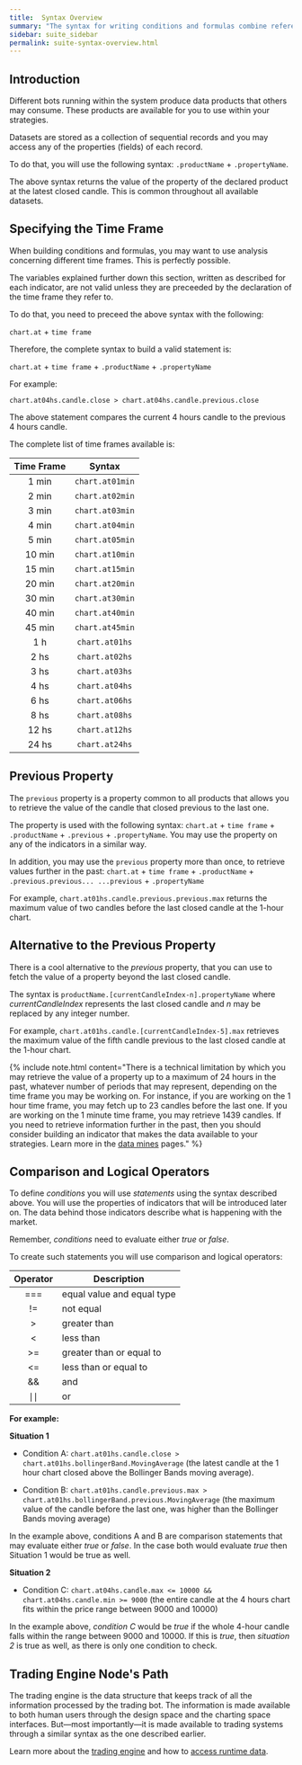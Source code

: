 ```yaml
---
title:  Syntax Overview
summary: "The syntax for writing conditions and formulas combine references to the data product name, the name of the property, and the time frame."
sidebar: suite_sidebar
permalink: suite-syntax-overview.html
---
```


## Introduction

Different bots running within the system produce data products that others may consume. These products are available for you to use within your strategies.

Datasets are stored as a collection of sequential records and you may access any of the properties (fields) of each record.

To do that, you will use the following syntax: ```.productName``` + ```.propertyName```. 

The above syntax returns the value of the property of the declared product at the latest closed candle. This is common throughout all available datasets.

## Specifying the Time Frame

When building conditions and formulas, you may want to use analysis concerning different time frames. This is perfectly possible.

The variables explained further down this section, written as described for each indicator, are not valid unless they are preceeded by the declaration of the time frame they refer to.

To do that, you need to preceed the above syntax with the following:

```chart.at``` + ```time frame```

Therefore, the complete syntax to build a valid statement is:

```chart.at``` + ```time frame``` + ```.productName``` + ```.propertyName```

For example:

```chart.at04hs.candle.close > chart.at04hs.candle.previous.close```

The above statement compares the current 4 hours candle to the previous 4 hours candle.

The complete list of time frames available is:

| Time Frame | Syntax |
| :---: | :---: |
| 1 min | ```chart.at01min``` |
| 2 min | ```chart.at02min``` |
| 3 min | ```chart.at03min``` |
| 4 min | ```chart.at04min``` |
| 5 min | ```chart.at05min``` |
| 10 min | ```chart.at10min``` |
| 15 min | ```chart.at15min``` |
| 20 min | ```chart.at20min``` |
| 30 min | ```chart.at30min``` |
| 40 min | ```chart.at40min``` |
| 45 min | ```chart.at45min``` |
| 1 h | ```chart.at01hs``` |
| 2 hs | ```chart.at02hs``` |
| 3 hs | ```chart.at03hs``` |
| 4 hs | ```chart.at04hs``` |
| 6 hs | ```chart.at06hs``` |
| 8 hs | ```chart.at08hs``` |
| 12 hs | ```chart.at12hs``` |
| 24 hs | ```chart.at24hs``` |

## Previous Property

The ```previous``` property is a property common to all products that allows you to retrieve the value of the candle that closed previous to the last one. 

The property is used with the following syntax: ```chart.at``` + ```time frame``` + ```.productName``` + ```.previous``` + ```.propertyName```. You may use the property on any of the indicators in a similar way. 

In addition, you may use the ```previous``` property more than once, to retrieve values further in the past: ```chart.at``` + ```time frame``` + ```.productName``` + ```.previous.previous... ...previous``` + ```.propertyName```

For example, ```chart.at01hs.candle.previous.previous.max``` returns the maximum value of two candles before the last closed candle at the 1-hour chart.

## Alternative to the Previous Property

There is a cool alternative to the *previous* property, that you can use to fetch the value of a property beyond the last closed candle.

The syntax is ```productName.[currentCandleIndex-n].propertyName``` where *currentCandleIndex* represents the last closed candle and *n* may be replaced by any integer number.

For example, ```chart.at01hs.candle.[currentCandleIndex-5].max``` retrieves the maximum value of the fifth candle previous to the last closed candle at the 1-hour chart.

{% include note.html content="There is a technical limitation by which you may retrieve the value of a property up to a maximum of 24 hours in the past, whatever number of periods that may represent, depending on the time frame you may be working on. For instance, if you are working on the 1 hour time frame, you may fetch up to 23 candles before the last one. If you are working on the 1 minute time frame, you may retrieve 1439 candles. If you need to retrieve information further in the past, then you should consider building an indicator that makes the data available to your strategies. Learn more in the [data mines](suite-data-mines.html) pages." %}

## Comparison and Logical Operators

To define _conditions_ you will use _statements_ using the syntax described above. You will use the properties of indicators that will be introduced later on. The data behind those indicators describe what is happening with the market. 

Remember, _conditions_ need to evaluate either _true_ or _false_.

To create such statements you will use comparison and logical operators:

| Operator | Description |
| :---: | --- |
| === | equal value and equal type |
| != | not equal |
| > | greater than |
| < | less than |
| >= | greater than or equal to |
| <= | less than or equal to |
| && | and |
| &#8739;&#8739; | or |

**For example:**

**Situation 1**

* Condition A: ```chart.at01hs.candle.close > chart.at01hs.bollingerBand.MovingAverage``` (the latest candle at the 1 hour chart closed above the Bollinger Bands moving average).

* Condition B: ```chart.at01hs.candle.previous.max > chart.at01hs.bollingerBand.previous.MovingAverage``` (the maximum value of the candle before the last one, was higher than the Bollinger Bands moving average)
  
In the example above, conditions A and B are comparison statements that may evaluate either _true_ or _false_. In the case both would evaluate _true_ then Situation 1 would be true as well.

**Situation 2**

* Condition C: ```chart.at04hs.candle.max <= 10000 && chart.at04hs.candle.min >= 9000``` (the entire candle at the 4 hours chart fits within the price range between 9000 and 10000)

In the example above, _condition C_ would be _true_ if the whole 4-hour candle falls within the range between 9000 and 10000. If this is _true_, then _situation 2_ is true as well, as there is only one condition to check.

## Trading Engine Node's Path

The trading engine is the data structure that keeps track of all the information processed by the trading bot. The information is made available to both human users through the design space and the charting space interfaces. But&mdash;most importantly&mdash;it is made available to trading systems through a similar syntax as the one described earlier.

Learn more about the [trading engine](suite-trading-engine.html) and how to [access runtime data](suite-trading-engine-accessing-runtime-data.html).